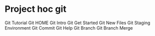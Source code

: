 # Project hoc git
Git Tutorial
Git HOME
Git Intro
Git Get Started
Git New Files
Git Staging Environment
Git Commit
Git Help
Git Branch
Git Branch Merge
